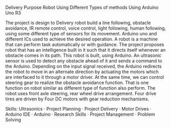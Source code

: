 Delivery Purpose Robot Using Different Types of methods Using Arduino Uno R3

The project is design to Delivery robot build a line following, obstacle avoidance, IR remote control, voice control, light following, human following, using some different type of sensors for its movement. Arduino uno and different ICs used to achieve the desired operation. A robot is a machine that can perform task automatically or with guidance. The project proposes robot that has an intelligence built in it such that it directs itself whenever an obstacle comes in its path. This robot is built, using Arduino. An ultrasonic sensor is used to detect any obstacle ahead of it and sends a command to the Arduino. Depending on the input signal received, the Arduino redirects the robot to move in an alternate direction by actuating the motors which are interfaced to it through a motor driver. At the same time, we can control steering gear to realize the obstacle avoidance function. That is one function on robot similar as different type of function also perform. The robot uses front axle steering, rear wheel drive arrangement. Four drive tires are driven by Four DC motors with gear reduction mechanisms.

Skills: Ultrasonics · Project Planning · Project Delivery · Motor Drives · Arduino IDE · Arduino · Research Skills · Project Management · Problem Solving
